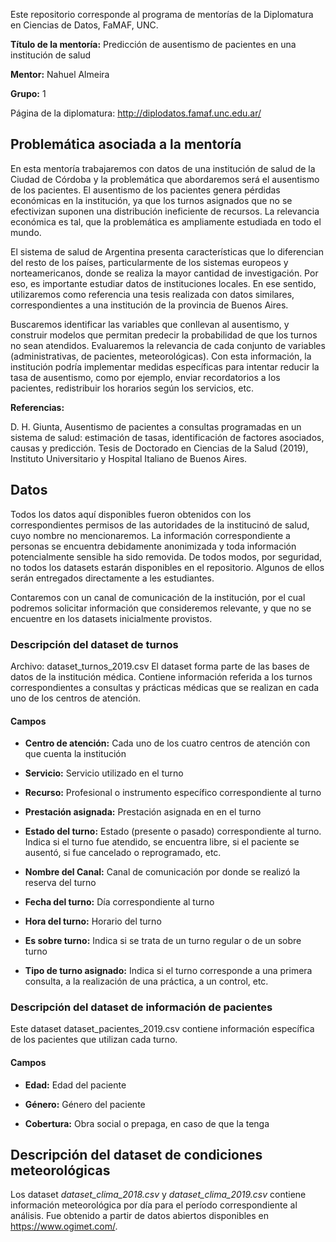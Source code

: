 Este repositorio corresponde al programa de mentorías de la Diplomatura en Ciencias de Datos, FaMAF, UNC.

**Título de la mentoría:** Predicción de ausentismo de pacientes en una institución de salud

**Mentor:** Nahuel Almeira

**Grupo:** 1

Página de la diplomatura: http://diplodatos.famaf.unc.edu.ar/

## **Problemática asociada a la mentoría**

En esta mentoría trabajaremos con datos de una institución de salud de la Ciudad de Córdoba y la problemática que abordaremos será el ausentismo de los pacientes. 
El ausentismo de los pacientes genera pérdidas económicas en la institución, ya que los turnos asignados que no se efectivizan suponen una distribución ineficiente de recursos. La relevancia económica es tal, que la problemática es ampliamente estudiada en todo el mundo.

El sistema de salud de Argentina presenta características que lo diferencian del resto de los países, particularmente de los sistemas europeos y norteamericanos, donde se realiza la mayor cantidad de investigación. Por eso, es importante estudiar datos de instituciones locales. En ese sentido, utilizaremos como referencia una tesis realizada con datos similares, correspondientes a una institución de la provincia de Buenos Aires.

Buscaremos identificar las variables que conllevan al ausentismo, y construir modelos que permitan predecir la probabilidad de que los turnos no sean atendidos. Evaluaremos la relevancia de cada conjunto de variables (administrativas, de pacientes, meteorológicas). 
Con esta información, la institución podría implementar medidas específicas para intentar reducir la tasa de ausentismo, como por ejemplo, enviar recordatorios a los pacientes, redistribuir los horarios según los servicios, etc. 

**Referencias:**

D. H. Giunta, Ausentismo de pacientes a consultas programadas en un sistema de salud: estimación de tasas, identificación de factores asociados, causas y predicción. Tesis de Doctorado en Ciencias de la Salud (2019), Instituto Universitario y Hospital Italiano de Buenos Aires.

## **Datos**

Todos los datos aquí disponibles fueron obtenidos con los correspondientes permisos de las autoridades de la institucinó de salud, cuyo nombre no mencionaremos. La información correspondiente a personas se encuentra debidamente anonimizada y toda información potencialmente sensible ha sido removida. De todos modos, por seguridad, no todos los datasets estarán disponibles en el repositorio. Algunos de ellos serán entregados directamente a les estudiantes.

Contaremos con un canal de comunicación de la institución, por el cual podremos solicitar información que consideremos relevante, y que no se encuentre en los datasets inicialmente provistos.

### **Descripción del dataset de turnos**

Archivo: dataset_turnos_2019.csv
El dataset forma parte de las bases de datos de la institución médica. Contiene información referida a los turnos correspondientes a consultas y prácticas médicas que se realizan en cada uno de los centros de atención.

#### **Campos**

* **Centro de atención:** Cada uno de los cuatro centros de atención con que cuenta la institución

* **Servicio:** Servicio utilizado en el turno

* **Recurso:** Profesional o instrumento específico correspondiente al turno

* **Prestación asignada:** Prestación asignada en en el turno

* **Estado del turno:** Estado (presente o pasado) correspondiente al turno. Indica si el turno fue atendido, se encuentra libre, si el paciente se ausentó, si fue cancelado o reprogramado, etc.

* **Nombre del Canal:** Canal de comunicación por donde se realizó la reserva del turno

* **Fecha del turno:** Día correspondiente al turno

* **Hora del turno:** Horario del turno

* **Es sobre turno:** Indica si se trata de un turno regular o de un sobre turno

* **Tipo de turno asignado:** Indica si el turno corresponde a una primera consulta, a la realización de una práctica, a un control, etc.

### **Descripción del dataset de información de pacientes**

Este dataset dataset_pacientes_2019.csv contiene información específica de los pacientes que utilizan cada turno. 

#### **Campos**

* **Edad:** Edad del paciente

* **Género:** Género del paciente

* **Cobertura:** Obra social o prepaga, en caso de que la tenga


## **Descripción del dataset de condiciones meteorológicas**

Los dataset *dataset_clima_2018.csv* y *dataset_clima_2019.csv* contiene información meteorológica por día para el período correspondiente al análisis. Fue obtenido a partir de datos abiertos disponibles en https://www.ogimet.com/. 
